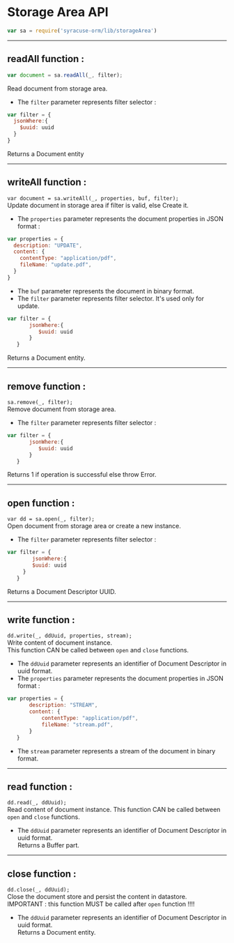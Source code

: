 # Storage Area API  
```javascript
var sa = require('syracuse-orm/lib/storageArea')  
```

-------------
## readAll function :
``` javascript
var document = sa.readAll(_, filter); 
```
Read document from storage area.  

* The `filter` parameter represents filter selector :  

``` javascript
var filter = {
  jsonWhere:{
    $uuid: uuid
  }
}  
```
Returns a Document entity  

-------------
## writeAll function :
`var document = sa.writeAll(_, properties, buf, filter);`  
Update document in storage area if filter is valid, else Create it. 

* The `properties` parameter represents the document properties in JSON format :  

``` javascript
var properties = {
  description: "UPDATE",
  content: {
    contentType: "application/pdf",
    fileName: "update.pdf",
  }
}
```
* The `buf` parameter represents the document in binary format.  
* The `filter` parameter represents filter selector. It's used only for update.  

``` javascript
var filter = {
       jsonWhere:{
          $uuid: uuid
       }
   }
```
Returns a Document entity.  
 
-------------
## remove function :
`sa.remove(_, filter);`  
Remove document from storage area.  

* The `filter` parameter represents filter selector :  

``` javascript
var filter = {
       jsonWhere:{
          $uuid: uuid
       }
   }
```
Returns 1 if operation is successful else throw Error.  
 
-------------
## open function :
`var dd = sa.open(_, filter);`  
Open document from storage area or create a new instance.  

* The `filter` parameter represents filter selector :  

``` javascript
var filter = {  
        jsonWhere:{
        $uuid: uuid
     }
   }
```
Returns a Document Descriptor UUID. 
 
-------------
## write function :
`dd.write(_, ddUuid, properties, stream);`  
Write content of document instance.  
This function CAN be called between `open` and `close` functions.  

* The `ddUuid` parameter represents an identifier of Document Descriptor in uuid format.  
* The `properties` parameter represents the document properties in JSON format :  

``` javascript
var properties = {
       description: "STREAM",
       content: {
           contentType: "application/pdf",
           fileName: "stream.pdf",
       }
   }
```
* The `stream` parameter represents a stream of the document in binary format.  
 
-------------
## read function :
`dd.read(_, ddUuid);`  
Read content of document instance. 
This function CAN be called between `open` and `close` functions.  

* The `ddUuid` parameter represents an identifier of Document Descriptor in uuid format.  
Returns a Buffer part.  
 
-------------
## close function :
`dd.close(_, ddUuid);`  
Close the document store and persist the content in datastore.  
IMPORTANT : this function MUST be called after `open` function !!!!  

* The `ddUuid` parameter represents an identifier of Document Descriptor in uuid format.  
Returns a Document entity.  
 
